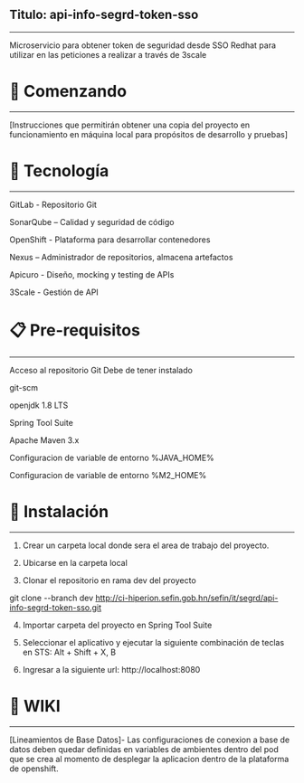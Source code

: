 ## Titulo: api-info-segrd-token-sso
***

Microservicio para obtener token de seguridad desde SSO Redhat para utilizar en las peticiones a realizar a través de 3scale
# 🚀 Comenzando 
***

[Instrucciones que permitirán obtener una copia del proyecto en funcionamiento en máquina local para propósitos de desarrollo y pruebas]
# 🛅 Tecnología 
***

GitLab - Repositorio Git

SonarQube – Calidad y seguridad de código

OpenShift - Plataforma para desarrollar contenedores

Nexus – Administrador de repositorios, almacena artefactos

Apicuro - Diseño, mocking y testing de APIs

3Scale - Gestión de API

# 📋 Pre-requisitos  
***

Acceso al repositorio Git
Debe de tener instalado

git-scm

openjdk 1.8 LTS

Spring Tool Suite

Apache Maven 3.x

Configuracion de variable de entorno %JAVA_HOME%

Configuracion de variable de entorno %M2_HOME%
# 🔧 Instalación 
***

1. Crear un carpeta local donde sera el area de trabajo del proyecto.

2. Ubicarse en la carpeta local

3. Clonar el repositorio en rama dev del proyecto

git clone --branch dev http://ci-hiperion.sefin.gob.hn/sefin/it/segrd/api-info-segrd-token-sso.git

4. Importar carpeta del proyecto en Spring Tool Suite

5. Seleccionar el aplicativo y ejecutar la siguiente combinación de teclas en STS: Alt + Shift + X, B

6. Ingresar a la siguiente url: http://localhost:8080
# 📖 WIKI 
***
[Lineamientos de Base Datos]-
Las configuraciones de conexion a base de datos deben quedar definidas en variables de ambientes dentro del pod que se crea al momento de desplegar la aplicacion dentro de la plataforma de openshift.

[//]:# (Área para colocar los links y referencias a ser utilizadas)

[GitLab]: <http://ci-hiperion.sefin.gob.hn/>
[SonarQube]: <https://sonarqube-cicd-tools.apps.galel.sefin.gob.hn/>
[OpenShift]: <https://console-openshift-console.apps.galel.sefin.gob.hn/>
[Nexus ]: <http://nexus.apps.galel.sefin.gob.hn/>
[Apicuro]: <https://apicurio-studio-ui-gob-apicurio.apps.galel.sefin.gob.hn>
[3Scale]: <https://3scale-admin.apps.galel.sefin.gob.hn/>